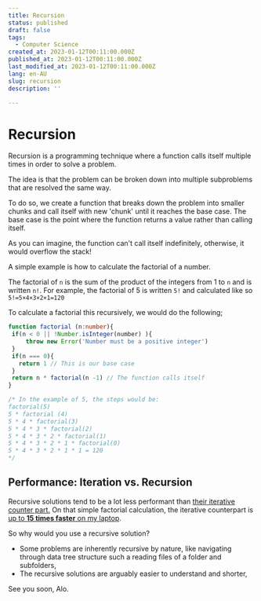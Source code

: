 ```yaml
---
title: Recursion
status: published
draft: false
tags:
  - Computer Science
created_at: 2023-01-12T00:11:00.000Z
published_at: 2023-01-12T00:11:00.000Z
last_modified_at: 2023-01-12T00:11:00.000Z
lang: en-AU
slug: recursion
description: ''

--- 
```

# Recursion

Recursion is a programming technique where a function calls itself multiple times in order to solve a problem.

The idea is that the problem can be broken down into multiple subproblems that are resolved the same way.

To do so, we create a function that breaks down the problem into smaller chunks and call itself with new 'chunk' until it reaches the base case. 
The base case is the point where the function returns a value rather than calling itself. 

As you can imagine, the function can't call itself indefinitely, otherwise, it would overflow the stack!

A simple example is how to calculate the factorial of a number.

The factorial of `n` is the sum of the product of the integers from 1 to `n` and is written `n!`.
For example, the factorial of 5 is written `5!` and calculated like so `5!=5×4×3×2×1=120`

To calculate a factorial this recursively, we would do the following;

```ts
function factorial (n:number){
 if(n < 0 || !Number.isInteger(number) ){
	 throw new Error('Number must be a positive integer')
 }
 if(n === 0){
   return 1 // This is our base case
 }
 return n * factorial(n -1) // The function calls itself
}

/* In the example of 5, the steps would be:
factorial(5)
5 * factorial (4)
5 * 4 * factorial(3)
5 * 4 * 3 * factorial(2)
5 * 4 * 3 * 2 * factorial(1)
5 * 4 * 3 * 2 * 1 * factorial(0)
5 * 4 * 3 * 2 * 1 * 1 = 120
*/
```

## Performance: Iteration vs. Recursion

Recursive solutions tend to be a lot less performant than [their iterative counter part.](./iteration)
On that simple factorial calculation, the iterative counterpart is [up to **15 times faster** on my laptop](./benchmarking-using-deno).

So why would you use a recursive solution?
- Some problems are inherently recursive by nature, like navigating through data tree structure such a reading files of a folder and subfolders,
- The recursive solutions are arguably easier to understand and shorter,

See you soon,
Alo.
